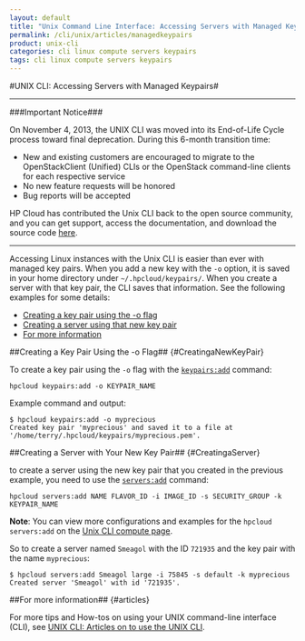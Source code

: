 ```yaml
---
layout: default
title: "Unix Command Line Interface: Accessing Servers with Managed Key Pairs"
permalink: /cli/unix/articles/managedkeypairs
product: unix-cli
categories: cli linux compute servers keypairs
tags: cli linux compute servers keypairs
---
```

#UNIX CLI: Accessing Servers with Managed Keypairs#

___________________

###Important Notice###

On November 4, 2013, the UNIX CLI was moved into its End-of-Life Cycle process toward final deprecation. During this 6-month transition time:

* New and existing customers are encouraged to migrate to the OpenStackClient (Unified) CLIs or the OpenStack command-line clients for each respective service
* No new feature requests will be honored
* Bug reports will be accepted

HP Cloud has contributed the Unix CLI back to the open source community, and you can get support, access the documentation, and download the source code [here](https://github.com/hpcloud/unix_cli).

_________________________________________

Accessing Linux instances with the Unix CLI is easier than ever with managed key pairs.  When you add a new key with the `-o` option, it is saved in your home directory under `~/.hpcloud/keypairs/`.  When you create a server with that key pair, the CLI saves that information.  See the following examples for some details:

* [Creating a key pair using the -o flag](#CreatingaNewKeyPair)
* [Creating a server using that new key pair](#CreatingaServer)
* [For more information](#articles)

##Creating a Key Pair Using the -o Flag## {#CreatingaNewKeyPair}

To create a key pair using the `-o` flag with the [`keypairs:add`](/cli/unix/reference#keypairs:add) command:

    hpcloud keypairs:add -o KEYPAIR_NAME

Example command and output:    

    $ hpcloud keypairs:add -o myprecious
    Created key pair 'myprecious' and saved it to a file at '/home/terry/.hpcloud/keypairs/myprecious.pem'.

##Creating a Server with Your New Key Pair## {#CreatingaServer}

to create a server using the new key pair that you created in the previous example, you need to use the [`servers:add`](/cli/unix/reference#servers:add) command:

    hpcloud servers:add NAME FLAVOR_ID -i IMAGE_ID -s SECURITY_GROUP -k KEYPAIR_NAME

**Note**: You can view more configurations and examples for the `hpcloud servers:add` on the [Unix CLI compute page](/cli/unix/compute).

So to create a server named `Smeagol` with the ID `721935` and the key pair with the name `myprecious`:

    $ hpcloud servers:add Smeagol large -i 75845 -s default -k myprecious
    Created server 'Smeagol' with id '721935'.
    

##For more information## {#articles}

For more tips and How-tos on using your UNIX command-line interface (CLI), see [UNIX CLI: Articles on to use the UNIX CLI](/cli/unix/articles/).
